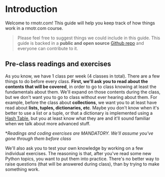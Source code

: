 # Introduction

Welcome to rmotr.com! This guide will help you keep track of how things work in a rmotr.com course.

> Please feel free to suggest things we could include in this guide. This guide is backed in a **public and open source** [Github repo](https://github.com/rmotr-curriculum/pyp-students-guide) and everyone can contribute to it.

## Pre-class readings and exercises

As you know, we have 1 class per week (4 classes in total). There are a few things to do before every class. **First, we'll ask you to read about the contents that will be covered**, in order to go to class knowing at least the fundamentals about them. We'll expand on those contents during the class, but we don't want you to go to class without ever hearing about them. For example, before the class about **collections**, we want you to at least have read about **lists, tuples, dictionaries, etc**. Maybe you don't know when it's better to use a list or a tuple, or that a dictionary is implemented using a [Hash Table](https://en.wikipedia.org/wiki/Hash_table), but you at least know what they are and it'll sound familiar when we talk about more advanced stuff.

**Readings and coding exercises are MANDATORY. We'll assume you've gone through them before class*

We'll also ask you to test your own knowledge by working on a few individual exercises. The reasoning is that, after you've read some new Python topics, you want to put them into practice. There's no better way to raise questions (that will be answered during class), than by trying to make something work.
